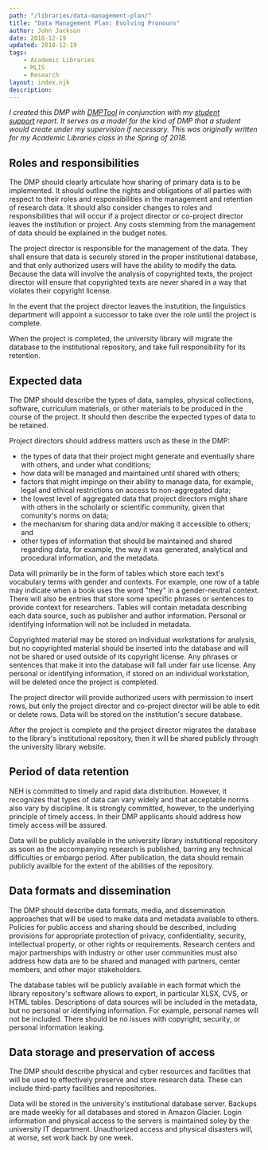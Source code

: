 ```yaml
---
path: "/libraries/data-management-plan/"
title: "Data Management Plan: Evolving Pronouns"
author: John Jackson
date: 2018-12-19
updated: 2018-12-19
tags:
    - Academic Libraries
    - MLIS
    - Research
layout: index.njk 
description:
---
```

<!-- wp:paragraph {"fontSize":"large","className":"alignwide"} -->
<p class="has-large-font-size alignwide"><em>I created this DMP with </em><a href="https://dmptool.org/"><em>DMPTool</em></a><em> in conjunction with my&nbsp;</em><a href="/libraries/academic-library-student-support/"><em>student support</em></a><em>&nbsp;report. It serves as a model for the kind of DMP that a student would create under my supervision if necessary. This was originally written for my Academic Libraries class in the Spring of 2018.</em></p>
<!-- /wp:paragraph -->

<!-- wp:more -->
<!--more-->
<!-- /wp:more -->

<!-- wp:heading -->
<h2>Roles and responsibilities</h2>
<!-- /wp:heading -->

<!-- wp:paragraph -->
<p>The DMP should clearly articulate how sharing of primary data is to be implemented. It should outline the rights and obligations of all parties with respect to their roles and responsibilities in the management and retention of research data. It should also consider changes to roles and responsibilities that will occur if a project director or co-project director leaves the institution or project. Any costs stemming from the management of data should be explained in the budget notes.</p>
<!-- /wp:paragraph -->

<!-- wp:paragraph -->
<p>The project director is responsible for the management of the data. They shall ensure that data is securely stored in the proper institutional database, and that only authorized users will have the ability to modify the data. Because the data will involve the analysis of copyrighted texts, the project director will ensure that copyrighted texts are never shared in a way that violates their copyright license.</p>
<!-- /wp:paragraph -->

<!-- wp:paragraph -->
<p>In the event that the project director leaves the instutition, the linguistics department will appoint a successor to take over the role until the project is complete.</p>
<!-- /wp:paragraph -->

<!-- wp:paragraph -->
<p>When the project is completed, the university library will migrate the database to the institutional repository, and take full responsibility for its retention.</p>
<!-- /wp:paragraph -->

<!-- wp:heading -->
<h2>Expected data</h2>
<!-- /wp:heading -->

<!-- wp:paragraph -->
<p>The DMP should describe the types of data, samples, physical collections, software, curriculum materials, or other materials to be produced in the course of the project. It should then describe the expected types of data to be retained.</p>
<!-- /wp:paragraph -->

<!-- wp:paragraph -->
<p>Project directors should address matters usch as these in the DMP:</p>
<!-- /wp:paragraph -->

<!-- wp:list -->
<ul><li>the types of data that their project might generate and eventually share with others, and under what conditions;</li><li>how data will be managed and maintained until shared with others;</li><li>factors that might impinge on their ability to manage data, for example, legal and ethical restrictions on access to non-aggregated data;</li><li>the lowest level of aggregated data that project directors might share with others in the scholarly or scientific community, given that comunity's norms on data;</li><li>the mechanism for sharing data and/or making it accessible to others; and</li><li>other types of information that should be maintained and shared regarding data, for example, the way it was generated, analytical and procedural information, and the metadata.</li></ul>
<!-- /wp:list -->

<!-- wp:paragraph -->
<p>Data will primarily be in the form of tables which store each text's vocabulary terms with gender and contexts. For example, one row of a table may indicate when a book uses the word "they" in a gender-neutral context. There will also be entries that store some specific phrases or sentences to provide context for researchers. Tables will contain metadata describing each data source, such as publisher and author information. Personal or identifying information will not be included in metadata.</p>
<!-- /wp:paragraph -->

<!-- wp:paragraph -->
<p>Copyrighted material may be stored on individual workstations for analysis, but no copyrighted material should be inserted into the database and will not be shared or used outside of its copyright license. Any phrases or sentences that make it into the database will fall under fair use license. Any personal or identifying information, if stored on an individual workstation, will be deleted once the project is completed.</p>
<!-- /wp:paragraph -->

<!-- wp:paragraph -->
<p>The project director will provide authorized users with permission to insert rows, but only the project director and co-project director will be able to edit or delete rows. Data will be stored on the institution's secure database.</p>
<!-- /wp:paragraph -->

<!-- wp:paragraph -->
<p>After the project is complete and the project director migrates the database to the library's institutional repository, then it will be shared publicly through the university library website.</p>
<!-- /wp:paragraph -->

<!-- wp:heading -->
<h2>Period of data retention</h2>
<!-- /wp:heading -->

<!-- wp:paragraph -->
<p>NEH is committed to timely and rapid data distribution. However, it recognizes that types of data can vary widely and that acceptable norms also vary by discipline. It is strongly committed, however, to the underlying principle of timely access. In their DMP applicants should address how timely access will be assured.</p>
<!-- /wp:paragraph -->

<!-- wp:paragraph -->
<p>Data will be publicly available in the university library instutitional repository as soon as the accompanying research is published, barring any technical difficulties or embargo period. After publication, the data should remain publicly availble for the extent of the abilities of the repository.</p>
<!-- /wp:paragraph -->

<!-- wp:heading -->
<h2>Data formats and dissemination</h2>
<!-- /wp:heading -->

<!-- wp:paragraph -->
<p>The DMP should describe data formats, media, and dissemination approaches that will be used to make data and metadata available to others. Policies for public access and sharing should be described, including provisions for appropriate protection of privacy, confidentiality, security, intellectual property, or other rights or requirements. Research centers and major partnerships with industry or other user communities must also address how data are to be shared and managed with partners, center members, and other major stakeholders.</p>
<!-- /wp:paragraph -->

<!-- wp:paragraph -->
<p>The database tables will be publicly available in each format which the library repository's software allows to export, in particular XLSX, CVS, or HTML tables. Descriptions of data sources will be included in the metadata, but no personal or identifying information. For example, personal names will not be included. There should be no issues with copyright, security, or personal information leaking.</p>
<!-- /wp:paragraph -->

<!-- wp:heading -->
<h2>Data storage and preservation of access</h2>
<!-- /wp:heading -->

<!-- wp:paragraph -->
<p>The DMP should describe physical and cyber resources and facilities that will be used to effectively preserve and store research data. These can include third-party facilities and repositories.</p>
<!-- /wp:paragraph -->

<!-- wp:paragraph -->
<p>Data will be stored in the university's institutional database server. Backups are made weekly for all databases and stored in Amazon Glacier. Login information and physical access to the servers is maintained soley by the university IT department. Unauthorized access and physical disasters will, at worse, set work back by one week.</p>
<!-- /wp:paragraph -->